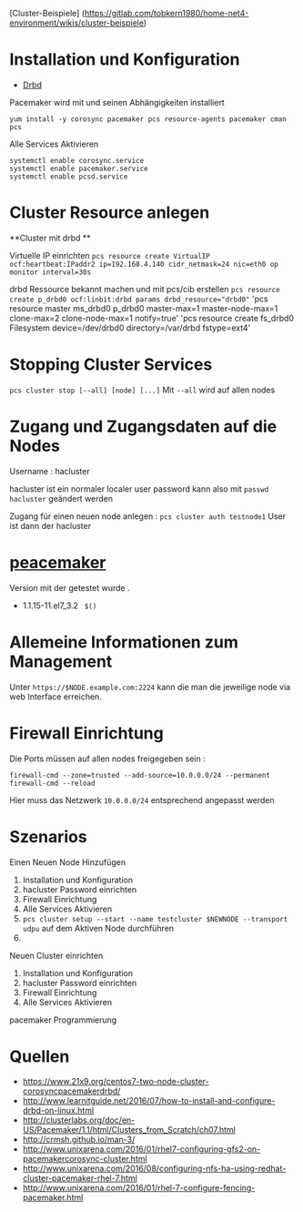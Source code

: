 [Cluster-Beispiele] (https://gitlab.com/tobkern1980/home-net4-environment/wikis/cluster-beispiele)

Installation und Konfiguration
========================

* [Drbd](https://gitlab.com/tobkern1980/home-net4-environment/wikis/Drbd)

Pacemaker wird mit und seinen Abhängigkeiten installiert 

```
yum install -y corosync pacemaker pcs resource-agents pacemaker cman pcs
```

Alle Services Aktivieren 

```
systemctl enable corosync.service
systemctl enable pacemaker.service
systemctl enable pcsd.service
```

Cluster Resource anlegen
====================

**Cluster mit drbd **

Virtuelle IP einrichten
`pcs resource create VirtualIP ocf:heartbeat:IPaddr2 ip=192.168.4.140 cidr_netmask=24 nic=eth0 op monitor interval=30s`

drbd Ressource bekannt machen und mit pcs/cib erstellen 
`pcs resource create p_drbd0 ocf:linbit:drbd params drbd_resource="drbd0"`
'pcs resource master ms_drbd0 p_drbd0 master-max=1 master-node-max=1 clone-max=2 clone-node-max=1 notify=true'
'pcs resource create fs_drbd0 Filesystem device=/dev/drbd0 directory=/var/drbd fstype=ext4'

Stopping Cluster Services
====================

`pcs cluster stop [--all] [node] [...]`
Mit `--all` wird auf allen nodes 

Zugang und Zugangsdaten auf die Nodes 
===============================
Username : hacluster

hacluster ist ein normaler localer user password kann also mit 
`passwd hacluster`
geändert werden 

Zugang  für einen neuen node anlegen :
` pcs cluster auth testnode1 ` 
User ist dann der hacluster 

[peacemaker](../pacemaker)
==========
Version mit der getestet wurde .

*   1.1.15-11.el7_3.2 ``` $()```

Allemeine Informationen zum Management
==================================

Unter `https://$NODE.example.com:2224`  kann die man die  jeweilige node via web Interface erreichen. 

Firewall Einrichtung
================

Die Ports müssen auf allen nodes freigegeben sein : 

```
firewall-cmd --zone=trusted --add-source=10.0.0.0/24 --permanent
firewall-cmd --reload
```

Hier muss das Netzwerk `10.0.0.0/24`  entsprechend angepasst werden

Szenarios 
========

Einen Neuen Node Hinzufügen

1.  Installation und Konfiguration
2.  hacluster Password einrichten 
3. Firewall Einrichtung 
4. Alle Services Aktivieren 
5. `pcs cluster setup --start --name testcluster $NEWNODE --transport udpu` auf dem Aktiven Node durchführen
6. 

Neuen Cluster einrichten

1. Installation und Konfiguration
2. hacluster Password einrichten 
3. Firewall Einrichtung
4. Alle Services Aktivieren


pacemaker Programmierung



Quellen
=======
* https://www.21x9.org/centos7-two-node-cluster-corosyncpacemakerdrbd/
* http://www.learnitguide.net/2016/07/how-to-install-and-configure-drbd-on-linux.html
* http://clusterlabs.org/doc/en-US/Pacemaker/1.1/html/Clusters_from_Scratch/ch07.html
* http://crmsh.github.io/man-3/
* http://www.unixarena.com/2016/01/rhel7-configuring-gfs2-on-pacemakercorosync-cluster.html
* http://www.unixarena.com/2016/08/configuring-nfs-ha-using-redhat-cluster-pacemaker-rhel-7.html
* http://www.unixarena.com/2016/01/rhel-7-configure-fencing-pacemaker.html